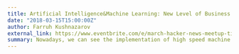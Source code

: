 ```yaml
---
title: Artificial Intelligence&Machine Learning: New Level of Business Intelligence
date: "2018-03-15T15:00:00Z"
author: Farruh Kushnazarov
external_link: https://www.eventbrite.com/e/march-hacker-news-meetup-tickets-43588110211
summary: Nowadays, we can see the implementation of high speed machine learning in all areas of society, such as trading, factoring, security, services and others. Everyday we can see different examples of AI&ML’s implementation in journal publications, in TV shows and on the Internet. We will analyze the pitfalls and possible obstacles in the implementation of AI&ML in BL through different examples
---
```


